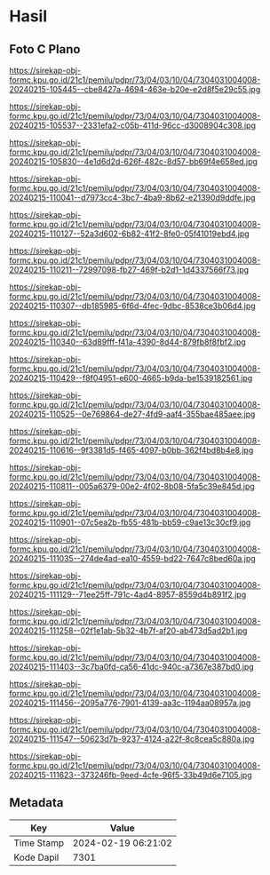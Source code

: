# Hasil

## Foto C Plano

https://sirekap-obj-formc.kpu.go.id/21c1/pemilu/pdpr/73/04/03/10/04/7304031004008-20240215-105445--cbe8427a-4694-463e-b20e-e2d8f5e29c55.jpg

https://sirekap-obj-formc.kpu.go.id/21c1/pemilu/pdpr/73/04/03/10/04/7304031004008-20240215-105537--2331efa2-c05b-411d-96cc-d3008904c308.jpg

https://sirekap-obj-formc.kpu.go.id/21c1/pemilu/pdpr/73/04/03/10/04/7304031004008-20240215-105830--4e1d6d2d-626f-482c-8d57-bb69f4e658ed.jpg

https://sirekap-obj-formc.kpu.go.id/21c1/pemilu/pdpr/73/04/03/10/04/7304031004008-20240215-110041--d7973cc4-3bc7-4ba9-8b62-e21390d9ddfe.jpg

https://sirekap-obj-formc.kpu.go.id/21c1/pemilu/pdpr/73/04/03/10/04/7304031004008-20240215-110127--52a3d602-6b82-41f2-8fe0-05f41019ebd4.jpg

https://sirekap-obj-formc.kpu.go.id/21c1/pemilu/pdpr/73/04/03/10/04/7304031004008-20240215-110211--72997098-fb27-469f-b2d1-1d4337566f73.jpg

https://sirekap-obj-formc.kpu.go.id/21c1/pemilu/pdpr/73/04/03/10/04/7304031004008-20240215-110307--db185985-6f6d-4fec-9dbc-8538ce3b06d4.jpg

https://sirekap-obj-formc.kpu.go.id/21c1/pemilu/pdpr/73/04/03/10/04/7304031004008-20240215-110340--63d89fff-f41a-4390-8d44-879fb8f8fbf2.jpg

https://sirekap-obj-formc.kpu.go.id/21c1/pemilu/pdpr/73/04/03/10/04/7304031004008-20240215-110429--f8f04951-e600-4665-b9da-be1539182561.jpg

https://sirekap-obj-formc.kpu.go.id/21c1/pemilu/pdpr/73/04/03/10/04/7304031004008-20240215-110525--0e769864-de27-4fd9-aaf4-355bae485aee.jpg

https://sirekap-obj-formc.kpu.go.id/21c1/pemilu/pdpr/73/04/03/10/04/7304031004008-20240215-110616--9f3381d5-f465-4097-b0bb-362f4bd8b4e8.jpg

https://sirekap-obj-formc.kpu.go.id/21c1/pemilu/pdpr/73/04/03/10/04/7304031004008-20240215-110811--005a6379-00e2-4f02-8b08-5fa5c39e845d.jpg

https://sirekap-obj-formc.kpu.go.id/21c1/pemilu/pdpr/73/04/03/10/04/7304031004008-20240215-110901--07c5ea2b-fb55-481b-bb59-c9ae13c30cf9.jpg

https://sirekap-obj-formc.kpu.go.id/21c1/pemilu/pdpr/73/04/03/10/04/7304031004008-20240215-111035--274de4ad-ea10-4559-bd22-7647c8bed60a.jpg

https://sirekap-obj-formc.kpu.go.id/21c1/pemilu/pdpr/73/04/03/10/04/7304031004008-20240215-111129--71ee25ff-791c-4ad4-8957-8559d4b891f2.jpg

https://sirekap-obj-formc.kpu.go.id/21c1/pemilu/pdpr/73/04/03/10/04/7304031004008-20240215-111258--02f1e1ab-5b32-4b7f-af20-ab473d5ad2b1.jpg

https://sirekap-obj-formc.kpu.go.id/21c1/pemilu/pdpr/73/04/03/10/04/7304031004008-20240215-111403--3c7ba0fd-ca56-41dc-940c-a7367e387bd0.jpg

https://sirekap-obj-formc.kpu.go.id/21c1/pemilu/pdpr/73/04/03/10/04/7304031004008-20240215-111456--2095a776-7901-4139-aa3c-1194aa08957a.jpg

https://sirekap-obj-formc.kpu.go.id/21c1/pemilu/pdpr/73/04/03/10/04/7304031004008-20240215-111547--50623d7b-9237-4124-a22f-8c8cea5c880a.jpg

https://sirekap-obj-formc.kpu.go.id/21c1/pemilu/pdpr/73/04/03/10/04/7304031004008-20240215-111623--373246fb-9eed-4cfe-96f5-33b49d6e7105.jpg


## Metadata

| Key        | Value               |
| ---------- | ------------------- |
| Time Stamp | 2024-02-19 06:21:02 |
| Kode Dapil | 7301                |



